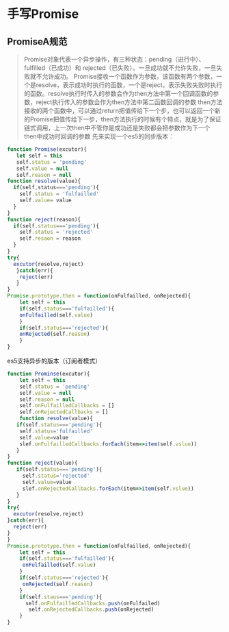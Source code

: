 # 手写Promise
## PromiseA规范
>Promise对象代表一个异步操作，有三种状态：pending（进行中）、fulfilled（已成功）和       rejected（已失败）。一旦成功就不允许失败，一旦失败就不允许成功。
>Promise接收一个函数作为参数，该函数有两个参数，一个是resolve，表示成功时执行的函数，一个是reject，表示失败失败时执行的函数。resolve执行时传入的参数会作为then方法中第一个回调函数的参数，reject执行传入的参数会作为then方法中第二函数回调的参数
>then方法接收的两个函数中，可以通过return把值传给下一个步，也可以返回一个新的Promise把值传给下一步，then方法执行的时候有个特点，就是为了保证链式调用，上一次then中不管你是成功还是失败都会把参数作为下一个then中成功时回调的参数
先来实现一个es5的同步版本：

```js
function Promise(excutor){
   let self = this
   self.status = 'pending'
   self.value = null
   self.reason = null
function resolve(value){
  if(self,status==='pending'){
    self.status = 'fulfailled'
    self.value= value
  }
}
function reject(reason){
  if(self.status==='pending'){
    self.status = 'rejected'
    self.resaon = reason
  }
}
try{
  excutor(resolve,reject)
   }catch(err){
    reject(err)
   }
}
Promise.prototype.then = function(onFulfailled, onRejected){
    let self = this
    if(self.status==='fulfailled'){
    onFulfailled(self.value)
    }
    if(self.status==='rejected'){
    onRejected(self.reason)
    }
}
```
es5支持异步的版本（订阅者模式）
```js
function Prominse(excutor){
    let self = this
    self.status = 'pending'
    self.value = null
    self.reason = null
    self.onFulfailledCallbacks = []
    self.onRejectedCallbacks = []
    function resolve(value){
   if(self.status==='pending'){
    self.status='fulfailled'
    self.value=value
    slef.onFulfailledCallbacks.forEach(item=>item(self.vslue))
   }
}
function reject(value){
   if(self.status==='pending'){
     self.status='rejected'
     self.value=value
     slef.onRejectedCallbacks.forEach(item=>item(self.vslue))
   }
}
try{
  excutor(resolve,reject)
}catch(err){
  reject(err)
}
}
Promise.prototype.then = function(onFulfailled, onRejected){
    let self = this
    if(self.status==='fulfailled'){
     onFulfailled(self.value)
    }
    if(self.status==='rejected'){
     onRejected(self.reason)
    }
    if(self.staus==='pending'){
      self.onFulfailledCallbacks.push(onFulfailed)
       self.onRejectedCallbacks.push(onRejected)
    }
}
```
